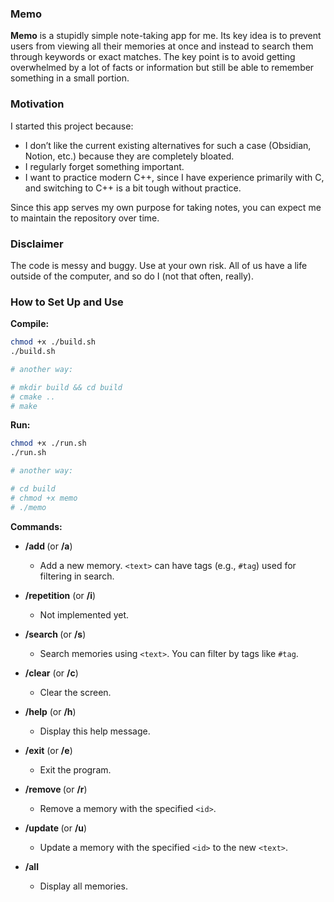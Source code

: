 ### Memo

**Memo** is a stupidly simple note-taking app for me. Its key idea is to prevent users from viewing all their memories at once and instead to search them through keywords or exact matches. The key point is to avoid getting overwhelmed by a lot of facts or information but still be able to remember something in a small portion.

### Motivation

I started this project because:
- I don’t like the current existing alternatives for such a case (Obsidian, Notion, etc.) because they are completely bloated.
- I regularly forget something important.
- I want to practice modern C++, since I have experience primarily with C, and switching to C++ is a bit tough without practice.

Since this app serves my own purpose for taking notes, you can expect me to maintain the repository over time.


### Disclaimer

The code is messy and buggy. Use at your own risk. All of us have a life outside of the computer, and so do I (not that often, really).

### How to Set Up and Use

**Compile:**

```bash
chmod +x ./build.sh
./build.sh

# another way: 

# mkdir build && cd build
# cmake ..
# make
```

**Run:**

```bash
chmod +x ./run.sh
./run.sh

# another way: 

# cd build
# chmod +x memo
# ./memo
```

**Commands:**

- **/add <text>** (or **/a**)
  - Add a new memory. `<text>` can have tags (e.g., `#tag`) used for filtering in search.

- **/repetition** (or **/i**)
  - Not implemented yet.

- **/search <text>** (or **/s**)
  - Search memories using `<text>`. You can filter by tags like `#tag`.

- **/clear** (or **/c**)
  - Clear the screen.

- **/help** (or **/h**)
  - Display this help message.

- **/exit** (or **/e**)
  - Exit the program.

- **/remove <id>** (or **/r**)
  - Remove a memory with the specified `<id>`.

- **/update <id> <text>** (or **/u**)
  - Update a memory with the specified `<id>` to the new `<text>`.

- **/all**
  - Display all memories.